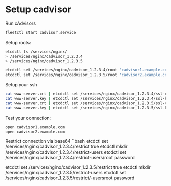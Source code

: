 # Setup cadvisor

Run cAdvisors

```bash
fleetctl start cadvisor.service
```

Setup roots:

```bash
etcdctl ls /services/nginx/
> /services/nginx/cadvisor_1.2.3.4
> /services/nginx/cadvisor_1.2.3.5

etcdctl set /services/nginx/cadvisor_1.2.3.4/root 'cadvisor1.example.com'
etcdctl set /services/nginx/cadvisor_1.2.3.5/root 'cadvisor2.example.com'
```

Setup your ssh

```bash
cat www-server.crt | etcdctl set /services/nginx/cadvisor_1.2.3.4/ssl-crt
cat www-server.key | etcdctl set /services/nginx/cadvisor_1.2.3.4/ssl-key
cat www-server.crt | etcdctl set /services/nginx/cadvisor_1.2.3.5/ssl-crt
cat www-server.key | etcdctl set /services/nginx/cadvisor_1.2.3.5/ssl-key
```

Test your connection:

```bash
open cadvisor1.example.com
open cadvisor2.example.com
```

Restrict connection via base64
``bash
etcdctl set /services/nginx/cadvisor_1.2.3.4/restrict true
etcdctl mkdir /services/nginx/cadvisor_1.2.3.4/restrict-users
etcdctl set /services/nginx/cadvisor_1.2.3.4/restrict-users/root password

etcdctl set /services/nginx/cadvisor_1.2.3.5/restrict true
etcdctl mkdir /services/nginx/cadvisor_1.2.3.5/restrict-users
etcdctl set /services/nginx/cadvisor_1.2.3.5/restrict/-usersroot password
```
